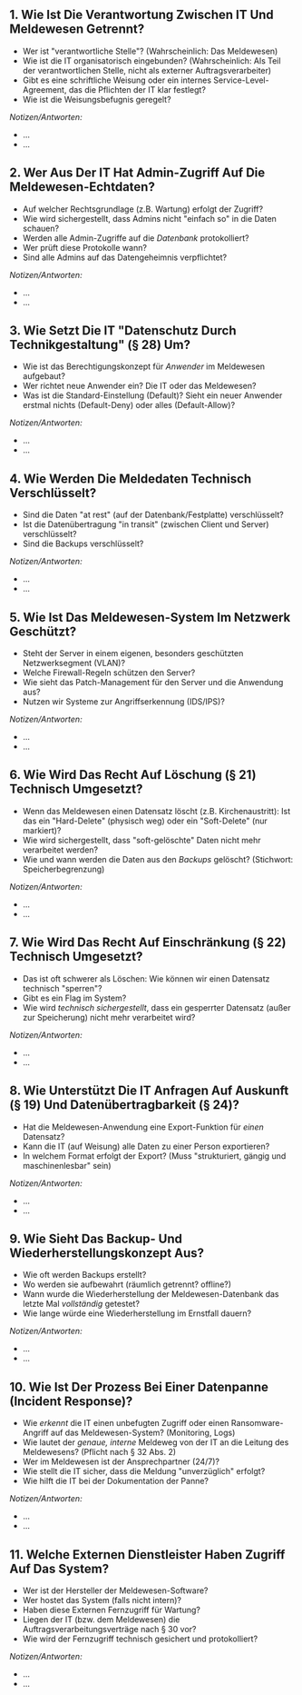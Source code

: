 ## 1. Wie Ist Die Verantwortung Zwischen IT Und Meldewesen Getrennt?
* Wer ist "verantwortliche Stelle"? (Wahrscheinlich: Das Meldewesen)
* Wie ist die IT organisatorisch eingebunden? (Wahrscheinlich: Als Teil der verantwortlichen Stelle, nicht als externer Auftragsverarbeiter)
* Gibt es eine schriftliche Weisung oder ein internes Service-Level-Agreement, das die Pflichten der IT klar festlegt?
* Wie ist die Weisungsbefugnis geregelt?

*Notizen/Antworten:*
* ...
* ...


## 2. Wer Aus Der IT Hat Admin-Zugriff Auf Die Meldewesen-Echtdaten?
* Auf welcher Rechtsgrundlage (z.B. Wartung) erfolgt der Zugriff?
* Wie wird sichergestellt, dass Admins nicht "einfach so" in die Daten schauen?
* Werden alle Admin-Zugriffe auf die *Datenbank* protokolliert?
* Wer prüft diese Protokolle wann?
* Sind alle Admins auf das Datengeheimnis verpflichtet?

*Notizen/Antworten:*
* ...
* ...


## 3. Wie Setzt Die IT "Datenschutz Durch Technikgestaltung" (§ 28) Um?
* Wie ist das Berechtigungskonzept für *Anwender* im Meldewesen aufgebaut?
* Wer richtet neue Anwender ein? Die IT oder das Meldewesen?
* Was ist die Standard-Einstellung (Default)? Sieht ein neuer Anwender erstmal nichts (Default-Deny) oder alles (Default-Allow)?

*Notizen/Antworten:*
* ...
* ...


## 4. Wie Werden Die Meldedaten Technisch Verschlüsselt?
* Sind die Daten "at rest" (auf der Datenbank/Festplatte) verschlüsselt?
* Ist die Datenübertragung "in transit" (zwischen Client und Server) verschlüsselt?
* Sind die Backups verschlüsselt?

*Notizen/Antworten:*
* ...
* ...


## 5. Wie Ist Das Meldewesen-System Im Netzwerk Geschützt?
* Steht der Server in einem eigenen, besonders geschützten Netzwerksegment (VLAN)?
* Welche Firewall-Regeln schützen den Server?
* Wie sieht das Patch-Management für den Server und die Anwendung aus?
* Nutzen wir Systeme zur Angriffserkennung (IDS/IPS)?

*Notizen/Antworten:*
* ...
* ...


## 6. Wie Wird Das Recht Auf Löschung (§ 21) Technisch Umgesetzt?
* Wenn das Meldewesen einen Datensatz löscht (z.B. Kirchenaustritt): Ist das ein "Hard-Delete" (physisch weg) oder ein "Soft-Delete" (nur markiert)?
* Wie wird sichergestellt, dass "soft-gelöschte" Daten nicht mehr verarbeitet werden?
* Wie und wann werden die Daten aus den *Backups* gelöscht? (Stichwort: Speicherbegrenzung)

*Notizen/Antworten:*
* ...
* ...


## 7. Wie Wird Das Recht Auf Einschränkung (§ 22) Technisch Umgesetzt?
* Das ist oft schwerer als Löschen: Wie können wir einen Datensatz technisch "sperren"?
* Gibt es ein Flag im System?
* Wie wird *technisch sichergestellt*, dass ein gesperrter Datensatz (außer zur Speicherung) nicht mehr verarbeitet wird?

*Notizen/Antworten:*
* ...
* ...


## 8. Wie Unterstützt Die IT Anfragen Auf Auskunft (§ 19) Und Datenübertragbarkeit (§ 24)?
* Hat die Meldewesen-Anwendung eine Export-Funktion für *einen* Datensatz?
* Kann die IT (auf Weisung) alle Daten zu einer Person exportieren?
* In welchem Format erfolgt der Export? (Muss "strukturiert, gängig und maschinenlesbar" sein)

*Notizen/Antworten:*
* ...
* ...


## 9. Wie Sieht Das Backup- Und Wiederherstellungskonzept Aus?
* Wie oft werden Backups erstellt?
* Wo werden sie aufbewahrt (räumlich getrennt? offline?)
* Wann wurde die Wiederherstellung der Meldewesen-Datenbank das letzte Mal *vollständig* getestet?
* Wie lange würde eine Wiederherstellung im Ernstfall dauern?

*Notizen/Antworten:*
* ...
* ...


## 10. Wie Ist Der Prozess Bei Einer Datenpanne (Incident Response)?
* Wie *erkennt* die IT einen unbefugten Zugriff oder einen Ransomware-Angriff auf das Meldewesen-System? (Monitoring, Logs)
* Wie lautet der *genaue, interne* Meldeweg von der IT an die Leitung des Meldewesens? (Pflicht nach § 32 Abs. 2)
* Wer im Meldewesen ist der Ansprechpartner (24/7)?
* Wie stellt die IT sicher, dass die Meldung "unverzüglich" erfolgt?
* Wie hilft die IT bei der Dokumentation der Panne?

*Notizen/Antworten:*
* ...
* ...


## 11. Welche Externen Dienstleister Haben Zugriff Auf Das System?
* Wer ist der Hersteller der Meldewesen-Software?
* Wer hostet das System (falls nicht intern)?
* Haben diese Externen Fernzugriff für Wartung?
* Liegen der IT (bzw. dem Meldewesen) die Auftragsverarbeitungsverträge nach § 30 vor?
* Wie wird der Fernzugriff technisch gesichert und protokolliert?

*Notizen/Antworten:*
* ...
* ...